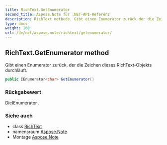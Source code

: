 ```yaml
---
title: RichText.GetEnumerator
second_title: Aspose.Note für .NET-API-Referenz
description: RichText methode. Gibt einen Enumerator zurück der die Zeichen dieses RichTextObjekts durchläuft.
type: docs
weight: 160
url: /de/net/aspose.note/richtext/getenumerator/
---
```

## RichText.GetEnumerator method

Gibt einen Enumerator zurück, der die Zeichen dieses RichText-Objekts durchläuft.

```csharp
public IEnumerator<char> GetEnumerator()
```

### Rückgabewert

DieIEnumerator .

### Siehe auch

* class [RichText](../)
* namensraum [Aspose.Note](../../richtext/)
* Montage [Aspose.Note](../../../)


